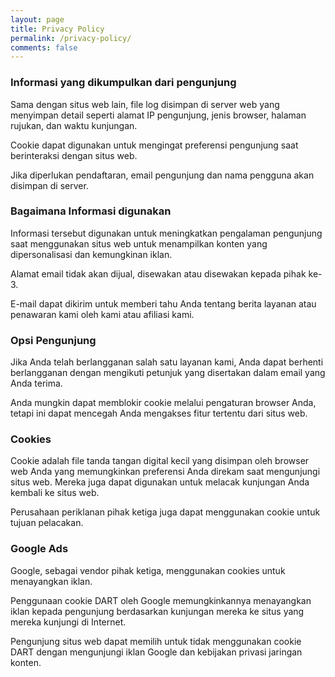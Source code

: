 ```yaml
---
layout: page
title: Privacy Policy
permalink: /privacy-policy/
comments: false
---
```


### Informasi yang dikumpulkan dari pengunjung
Sama dengan situs web lain, file log disimpan di server web yang menyimpan detail seperti alamat IP pengunjung, jenis browser, halaman rujukan, dan waktu kunjungan.

Cookie dapat digunakan untuk mengingat preferensi pengunjung saat berinteraksi dengan situs web.

Jika diperlukan pendaftaran, email pengunjung dan nama pengguna akan disimpan di server.

### Bagaimana Informasi digunakan
Informasi tersebut digunakan untuk meningkatkan pengalaman pengunjung saat menggunakan situs web untuk menampilkan konten yang dipersonalisasi dan kemungkinan iklan.

Alamat email tidak akan dijual, disewakan atau disewakan kepada pihak ke-3.

E-mail dapat dikirim untuk memberi tahu Anda tentang berita layanan atau penawaran kami oleh kami atau afiliasi kami.

### Opsi Pengunjung
Jika Anda telah berlangganan salah satu layanan kami, Anda dapat berhenti berlangganan dengan mengikuti petunjuk yang disertakan dalam email yang Anda terima.

Anda mungkin dapat memblokir cookie melalui pengaturan browser Anda, tetapi ini dapat mencegah Anda mengakses fitur tertentu dari situs web.

### Cookies
Cookie adalah file tanda tangan digital kecil yang disimpan oleh browser web Anda yang memungkinkan preferensi Anda direkam saat mengunjungi situs web. Mereka juga dapat digunakan untuk melacak kunjungan Anda kembali ke situs web.

Perusahaan periklanan pihak ketiga juga dapat menggunakan cookie untuk tujuan pelacakan.

### Google Ads
Google, sebagai vendor pihak ketiga, menggunakan cookies untuk menayangkan iklan.

Penggunaan cookie DART oleh Google memungkinkannya menayangkan iklan kepada pengunjung berdasarkan kunjungan mereka ke situs yang mereka kunjungi di Internet.

Pengunjung situs web dapat memilih untuk tidak menggunakan cookie DART dengan mengunjungi iklan Google dan kebijakan privasi jaringan konten.
